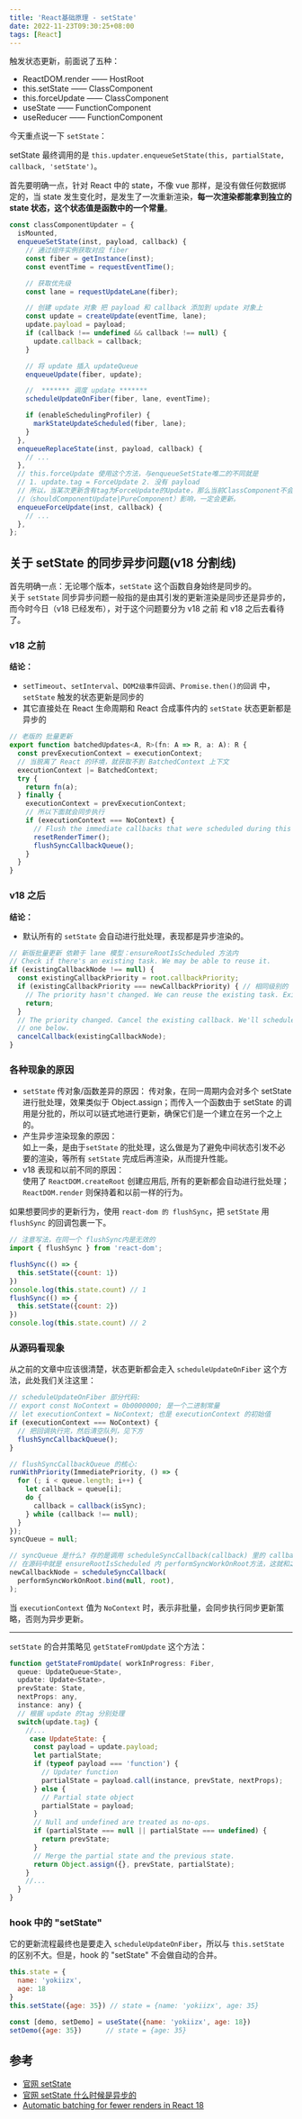 ```yaml
---
title: 'React基础原理 - setState'
date: 2022-11-23T09:30:25+08:00
tags: [React]
---
```


触发状态更新，前面说了五种：

- ReactDOM.render —— HostRoot
- this.setState —— ClassComponent
- this.forceUpdate —— ClassComponent
- useState —— FunctionComponent
- useReducer —— FunctionComponent

今天重点说一下 `setState`：

setState 最终调用的是 `this.updater.enqueueSetState(this, partialState, callback, 'setState')`。

首先要明确一点，针对 React 中的 state，不像 vue 那样，是没有做任何数据绑定的，当 state 发生变化时，是发生了一次重新渲染，**每一次渲染都能拿到独立的 state 状态，这个状态值是函数中的一个常量**。

```JavaScript
const classComponentUpdater = {
  isMounted,
  enqueueSetState(inst, payload, callback) {
    // 通过组件实例获取对应 fiber
    const fiber = getInstance(inst);
    const eventTime = requestEventTime();

    // 获取优先级
    const lane = requestUpdateLane(fiber);

    // 创建 update 对象 把 payload 和 callback 添加到 update 对象上
    const update = createUpdate(eventTime, lane);
    update.payload = payload;
    if (callback !== undefined && callback !== null) {
      update.callback = callback;
    }

    // 将 update 插入 updateQueue
    enqueueUpdate(fiber, update);

    //  ******* 调度 update *******
    scheduleUpdateOnFiber(fiber, lane, eventTime);

    if (enableSchedulingProfiler) {
      markStateUpdateScheduled(fiber, lane);
    }
  },
  enqueueReplaceState(inst, payload, callback) {
    // ...
  },
  // this.forceUpdate 使用这个方法，与enqueueSetState唯二的不同就是
  // 1. update.tag = ForceUpdate 2. 没有 payload
  // 所以，当某次更新含有tag为ForceUpdate的Update，那么当前ClassComponent不会受其他性能优化手段
  //（shouldComponentUpdate|PureComponent）影响，一定会更新。
  enqueueForceUpdate(inst, callback) {
    // ...
  },
};
```

## 关于 setState 的同步异步问题(v18 分割线)

首先明确一点：无论哪个版本，`setState` 这个函数自身始终是同步的。  
关于 `setState` 同步异步问题一般指的是由其引发的更新渲染是同步还是异步的，而今时今日（v18 已经发布），对于这个问题要分为 v18 之前 和 v18 之后去看待了。

### v18 之前

**结论：**

- `setTimeout`、`setInterval`、`DOM2级事件回调`、`Promise.then()的回调` 中，`setState` 触发的状态更新是同步的
- 其它直接处在 React 生命周期和 React 合成事件内的 `setState` 状态更新都是异步的

```JavaScript
// 老版的 批量更新
export function batchedUpdates<A, R>(fn: A => R, a: A): R {
  const prevExecutionContext = executionContext;
  // 当脱离了 React 的环境，就获取不到 BatchedContext 上下文
  executionContext |= BatchedContext;
  try {
    return fn(a);
  } finally {
    executionContext = prevExecutionContext;
    // 所以下面就会同步执行
    if (executionContext === NoContext) {
      // Flush the immediate callbacks that were scheduled during this batch
      resetRenderTimer();
      flushSyncCallbackQueue();
    }
  }
}
```

### v18 之后

**结论：**

- 默认所有的 `setState` 会自动进行批处理，表现都是异步渲染的。

```JavaScript
// 新版批量更新 依赖于 lane 模型：ensureRootIsScheduled 方法内
// Check if there's an existing task. We may be able to reuse it.
if (existingCallbackNode !== null) {
  const existingCallbackPriority = root.callbackPriority;
  if (existingCallbackPriority === newCallbackPriority) { // 相同级别的 setState 后续都给return掉了
    // The priority hasn't changed. We can reuse the existing task. Exit.
    return;
  }
  // The priority changed. Cancel the existing callback. We'll schedule a new
  // one below.
  cancelCallback(existingCallbackNode);
}
```

### 各种现象的原因

- `setState` 传对象/函数差异的原因：
  传对象，在同一周期内会对多个 setState 进行批处理，效果类似于 Object.assign；而传入一个函数由于 setState 的调用是分批的，所以可以链式地进行更新，确保它们是一个建立在另一个之上的。
- 产生异步渲染现象的原因：  
  如上一条，是由于`setState` 的批处理，这么做是为了避免中间状态引发不必要的渲染，等所有 `setState` 完成后再渲染，从而提升性能。
- v18 表现和以前不同的原因：  
  使用了 `ReactDOM.createRoot` 创建应用后, 所有的更新都会自动进行批处理；`ReactDOM.render` 则保持着和以前一样的行为。

如果想要同步的更新行为，使用 `react-dom 的 flushSync`，把 `setState` 用 `flushSync` 的回调包裹一下。

```JavaScript
// 注意写法，在同一个 flushSync内是无效的
import { flushSync } from 'react-dom';

flushSync(() => {
  this.setState({count: 1})
})
console.log(this.state.count) // 1
flushSync(() => {
  this.setState({count: 2})
})
console.log(this.state.count) // 2
```

### 从源码看现象

从之前的文章中应该很清楚，状态更新都会走入 `scheduleUpdateOnFiber` 这个方法，此处我们关注这里：

```JavaScript
// scheduleUpdateOnFiber 部分代码:
// export const NoContext = 0b0000000; 是一个二进制常量
// let executionContext = NoContext; 也是 executionContext 的初始值
if (executionContext === NoContext) {
  // 把回调执行完，然后清空队列，见下方
  flushSyncCallbackQueue();
}

// flushSyncCallbackQueue 的核心:
runWithPriority(ImmediatePriority, () => {
  for (; i < queue.length; i++) {
    let callback = queue[i];
    do {
      callback = callback(isSync);
    } while (callback !== null);
  }
});
syncQueue = null;

// syncQueue 是什么? 存的是调用 scheduleSyncCallback(callback) 里的 callback
// 在源码中就是 ensureRootIsScheduled 内 performSyncWorkOnRoot方法，这就和之前串起来了
newCallbackNode = scheduleSyncCallback(
  performSyncWorkOnRoot.bind(null, root),
);
```

当 `executionContext` 值为 `NoContext` 时，表示非批量，会同步执行同步更新策略，否则为异步更新。

---

`setState` 的合并策略见 `getStateFromUpdate` 这个方法：

```JavaScript
function getStateFromUpdate( workInProgress: Fiber,
  queue: UpdateQueue<State>,
  update: Update<State>,
  prevState: State,
  nextProps: any,
  instance: any) {
  // 根据 update 的tag 分别处理
  switch(update.tag) {
    //...
     case UpdateState: {
      const payload = update.payload;
      let partialState;
      if (typeof payload === 'function') {
        // Updater function
        partialState = payload.call(instance, prevState, nextProps);
      } else {
        // Partial state object
        partialState = payload;
      }
      // Null and undefined are treated as no-ops.
      if (partialState === null || partialState === undefined) {
        return prevState;
      }
      // Merge the partial state and the previous state.
      return Object.assign({}, prevState, partialState);
    }
    //...
  }
}
```

### hook 中的 "setState"

它的更新流程最终也是要走入 `scheduleUpdateOnFiber`，所以与 `this.setState` 的区别不大。但是，hook 的 "setState" 不会做自动的合并。

```JavaScript
this.state = {
  name: 'yokiizx',
  age: 18
}
this.setState({age: 35}) // state = {name: 'yokiizx', age: 35}

const [demo, setDemo] = useState({name: 'yokiizx', age: 18})
setDemo({age: 35})      // state = {age: 35}
```

## 参考

- [官网 setState](https://zh-hans.reactjs.org/docs/react-component.html#setstate)
- [官网 setState 什么时候是异步的](https://zh-hans.reactjs.org/docs/faq-state.html#when-is-setstate-asynchronous)
- [Automatic batching for fewer renders in React 18 ](https://github.com/reactwg/react-18/discussions/21)
